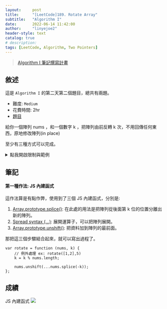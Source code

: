 ```yaml
---
layout:     post
title:      "[LeetCode]189. Rotate Array"
subtitle:   "Algorithm I"
date:       2022-06-14 11:42:00
author:     "linyejoe2"
header-style: text
catalog: true
# description: 
tags: [LeetCode, Algorithm, Two Pointers]
---
```


>[Algorithm I 筆記撰寫計畫](/2022/06/14/leetcode/Algorithm/Algorithm%20I/Starting-write-Algorithm-I-Note/)

## 敘述

這是 `Algorithm I` 的第二天第二個題目，總共有兩題。

+ 難度: `Medium` 
+ 花費時間: 2hr
+ [題目](https://leetcode.com/problems/rotate-array/)

給你一個陣列 nums ，和一個數字 k ，把陣列由前反轉 k 次，不用回傳任何東西，原地修改陣列(in place)

<!--more-->

至少有三種方式可以完成。

<details><summary>點我開啟限制與範例</summary>
<pre>

**限制:**

-   `1 <= nums.length <= 105`
-   `-231 <= nums[i] <= 231 - 1`
-   `0 <= k <= 105`


**Example 1:**

```=
Input: nums = [1,2,3,4,5,6,7], k = 3
Output: [5,6,7,1,2,3,4]
Explanation:
翻轉第一個值到最前面: [7,1,2,3,4,5,6]
翻轉第二個值到最前面: [6,7,1,2,3,4,5]
翻轉第三個值到最前面: [5,6,7,1,2,3,4]
```

**Example 2:**

```=
Input: nums = [-1,-100,3,99], k = 2
Output: [3,99,-1,-100]
Explanation: 
rotate 1 steps to the right: [99,-1,-100,3]
rotate 2 steps to the right: [3,99,-1,-100]
```
</pre></details>

## 筆記

#### 第一種作法: JS 內建函式

這作法算是有點作弊，使用到了三個 JS 內建函式，分別是:

1. [Array.prototype.splice()](https://developer.mozilla.org/en-US/docs/Web/JavaScript/Reference/Global_Objects/Array/splice): 在此處的用法是把陣列從後面第 k 位的位置分離出新的陣列。
2. [Spread syntax \(...\)](https://developer.mozilla.org/en-US/docs/Web/JavaScript/Reference/Operators/Spread_syntax): 展開運算子，可以把陣列展開。
3. [Array.prototype.unshift()](https://developer.mozilla.org/en-US/docs/Web/JavaScript/Reference/Global_Objects/Array/unshift): 把資料加到陣列的最前面。

那把這三個步驟結合起來，就可以寫出過程了。

```js=
var rotate = function (nums, k) {
    // 例外處理 ex: rotate([1,2],5)
    k = k % nums.length;

    nums.unshift(...nums.splice(-k));
};
```

<!-- TODO -->

## 成績

JS 內建函式
![](https://i.imgur.com/HzjdQRz.png)


<!-- ##### 參考資料 -->